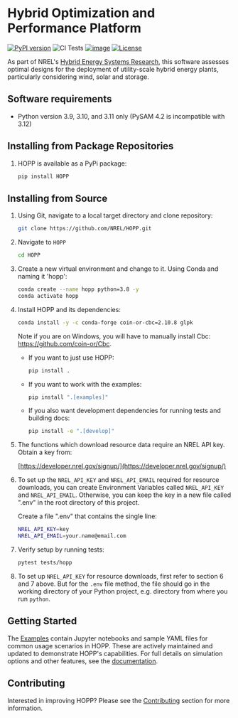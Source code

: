 # Hybrid Optimization and Performance Platform

[![PyPI version](https://badge.fury.io/py/hopp.svg)](https://badge.fury.io/py/hopp)
![CI Tests](https://github.com/NREL/HOPP/actions/workflows/ci.yml/badge.svg)
[![image](https://img.shields.io/pypi/pyversions/hopp.svg)](https://pypi.python.org/pypi/hopp)
[![License](https://img.shields.io/badge/License-BSD%203--Clause-blue.svg)](https://opensource.org/licenses/BSD-3-Clause)

As part of NREL's [Hybrid Energy Systems Research](https://www.nrel.gov/wind/hybrid-energy-systems-research.html), this
software assesses optimal designs for the deployment of utility-scale hybrid energy plants, particularly considering wind,
solar and storage.

## Software requirements

- Python version 3.9, 3.10, and 3.11 only (PySAM 4.2 is incompatible with 3.12)

## Installing from Package Repositories

1. HOPP is available as a PyPi package:

    ```bash
    pip install HOPP
    ```

## Installing from Source

1. Using Git, navigate to a local target directory and clone repository:

    ```bash
    git clone https://github.com/NREL/HOPP.git
    ```

2. Navigate to `HOPP`

    ```bash
    cd HOPP
    ```

3. Create a new virtual environment and change to it. Using Conda and naming it 'hopp':

    ```bash
    conda create --name hopp python=3.8 -y
    conda activate hopp
    ```

4. Install HOPP and its dependencies:

    ```bash
    conda install -y -c conda-forge coin-or-cbc=2.10.8 glpk
    ```

    Note if you are on Windows, you will have to manually install Cbc: https://github.com/coin-or/Cbc.
    
    - If you want to just use HOPP:

       ```bash
       pip install .  
       ```

    - If you want to work with the examples:

       ```bash
       pip install ".[examples]"
       ```

    - If you also want development dependencies for running tests and building docs:  

       ```bash
       pip install -e ".[develop]"
       ```

5. The functions which download resource data require an NREL API key. Obtain a key from:

    [https://developer.nrel.gov/signup/](https://developer.nrel.gov/signup/)

6. To set up the `NREL_API_KEY` and `NREL_API_EMAIL` required for resource downloads, you can create Environment Variables called `NREL_API_KEY` and `NREL_API_EMAIL`. Otherwise, you can keep the key in a new file called ".env" in the root directory of this project. 

    Create a file ".env" that contains the single line:

    ```bash
    NREL_API_KEY=key
    NREL_API_EMAIL=your.name@email.com
    ```

7. Verify setup by running tests:

    ```bash
    pytest tests/hopp
    ```

8. To set up `NREL_API_KEY` for resource downloads, first refer to section 6 and 7 above. But for the `.env` file method,
   the file should go in the working directory of your Python project, e.g. directory from where you run `python`.

## Getting Started

The [Examples](./examples/) contain Jupyter notebooks and sample YAML files for common usage scenarios in HOPP. These are actively maintained and updated to demonstrate HOPP's capabilities. For full details on simulation options and other features, see the [documentation](https://hopp.readthedocs.io/en/latest/).

## Contributing

Interested in improving HOPP? Please see the [Contributing](./CONTRIBUTING.md) section for more information.
